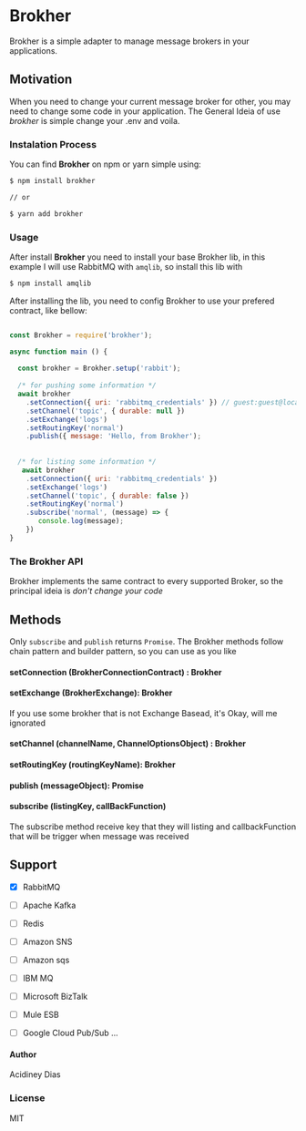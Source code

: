 # Brokher
Brokher is a simple adapter to manage message brokers in your applications.

## Motivation

When you need to change your current message broker for other, you may need to change some code in your application.
The General Ideia of use *brokher* is simple change your .env and voila.

### Instalation Process
You can find **Brokher** on npm or yarn simple using:
```bash
$ npm install brokher

// or

$ yarn add brokher
```

### Usage
After install **Brokher** you need to install your base Brokher lib, in this example I will use RabbitMQ with `amqlib`, so install this lib with
```bash
$ npm install amqlib

```

After installing the lib, you need to config Brokher to use your prefered contract, like bellow:

```js

const Brokher = require('brokher');

async function main () {
  
  const brokher = Brokher.setup('rabbit');
  
  /* for pushing some information */
  await brokher
    .setConnection({ uri: 'rabbitmq_credentials' }) // guest:guest@localhost:5672
    .setChannel('topic', { durable: null })
    .setExchange('logs')
    .setRoutingKey('normal')
    .publish({ message: 'Hello, from Brokher');
    
    
  /* for listing some information */
   await brokher
    .setConnection({ uri: 'rabbitmq_credentials' })
    .setExchange('logs')
    .setChannel('topic', { durable: false })
    .setRoutingKey('normal')
    .subscribe('normal', (message) => {
       console.log(message);
    })
}

```

### The Brokher API
Brokher implements the same contract to every supported Broker, so the principal ideia is *don't change your code*


## Methods

Only `subscribe` and `publish` returns `Promise`. The Brokher methods follow chain pattern and builder pattern, so you can use as you like

#### setConnection (BrokherConnectionContract) : Brokher
#### setExchange (BrokherExchange): Brokher
If you use some brokher that is not Exchange Basead, it's Okay, will me ignorated
#### setChannel (channelName, ChannelOptionsObject) : Brokher
#### setRoutingKey (routingKeyName): Brokher
#### publish (messageObject): Promise<boolean>
#### subscribe (listingKey, callBackFunction)
The subscribe method receive key that they will listing and callbackFunction that will be trigger when message was received


## Support

- [X] RabbitMQ
- [ ] Apache Kafka
- [ ] Redis
- [ ] Amazon SNS
- [ ] Amazon sqs
- [ ] IBM MQ
- [ ] Microsoft BizTalk
- [ ] Mule ESB
- [ ] Google Cloud Pub/Sub
...


#### Author
Acidiney Dias

### License
MIT
